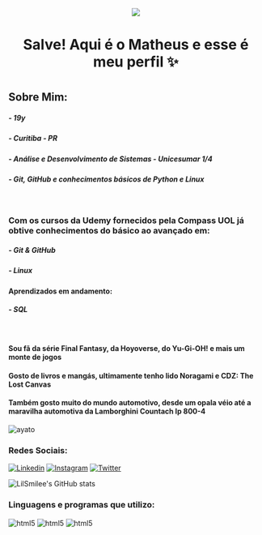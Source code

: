 <p align="center">
  <img src="https://user-images.githubusercontent.com/127854901/226989650-d5718ad8-f736-437a-b54f-6facda6d8e94.gif"/>
</p>

<h1 align="center"> Salve! Aqui é o Matheus e esse é meu perfil ✨<h1>
  
  ## Sobre Mim:
  ##### - 19y
  ##### - Curitiba - PR
  ##### - Análise e Desenvolvimento de Sistemas - Unicesumar 1/4
  ##### - Git, GitHub e conhecimentos básicos de Python e Linux
  &nbsp;
  ### Com os cursos da Udemy fornecidos pela Compass UOL já obtive conhecimentos do básico ao avançado em:
  ##### - Git & GitHub
  ##### - Linux
  #### Aprendizados em andamento:
  ##### - SQL
  &nbsp;

#### Sou fã da série Final Fantasy, da Hoyoverse, do Yu-Gi-OH! e mais um monte de jogos
#### Gosto de livros e mangás, ultimamente tenho lido Noragami e CDZ: The Lost Canvas
#### Também gosto muito do mundo automotivo, desde um opala véio até a maravilha automotiva da Lamborghini Countach lp 800-4
![ayato](https://user-images.githubusercontent.com/127854901/226992967-9768597d-39bb-4974-84a0-731cc9700975.gif) 




### Redes Sociais:

[![Linkedin](https://img.shields.io/badge/LinkedIn-0077B5?style=for-the-badge&logo=linkedin&logoColor=white)](https://www.linkedin.com/in/matheus-silveira-1451b4212/)
[![Instagram](https://img.shields.io/badge/Instagram-E4405F?style=for-the-badge&logo=instagram&logoColor=white)](https://www.instagram.com/lilsmilee.png/)
[![Twitter](https://img.shields.io/badge/Twitter-1DA1F2?style=for-the-badge&logo=twitter&logoColor=white)](https://twitter.com/smilee_lil)

![LilSmilee's GitHub stats](https://github-readme-stats.vercel.app/api?username=LilSmilee&show_icons=true&theme=dracula)

### Linguagens e programas que utilizo:

<div style="display: inline_block><br/>
<img align="center" alt="html5" src="https://img.shields.io/badge/Python-14354C?style=for-the-badge&logo=python&logoColor=white"/>
<img align="center" alt="html5" src="https://img.shields.io/badge/PyCharm-000000.svg?&style=for-the-badge&logo=PyCharm&logoColor=white"/>
<img align="center" alt="html5" src="https://img.shields.io/badge/GIT-E44C30?style=for-the-badge&logo=git&logoColor=white"/>
<img align="center" alt="html5" src="https://img.shields.io/badge/Python-14354C?style=for-the-badge&logo=python&logoColor=white"/>
</div>
